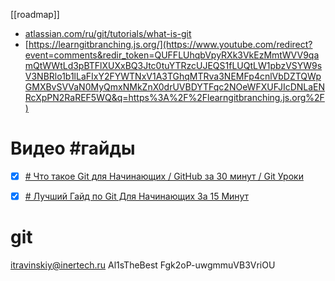 [[roadmap]]

- [atlassian.com/ru/git/tutorials/what-is-git](https://www.youtube.com/redirect?event=comments&redir_token=QUFFLUhqa3I0ZldwZDBTeVZkRjN3MHhKczlSZnVSUGVoQXxBQ3Jtc0trUDctd1Q5RjVnT3cyalRkWE44dEtEM3NXajNFeDNhTWRkcU5VUlBVOGt1WkNTcFdCTWlIUEcxelVXZ1hRTmJZZ0dwSm9JTmVvY05GemJTNTU0em1NNXFXb21WTl8yY0p4bEQxT25TQmszQ3ZZZWg2OA&q=http%3A%2F%2Fatlassian.com%2Fru%2Fgit%2Ftutorials%2Fwhat-is-git) 
- [https://learngitbranching.js.org/](https://www.youtube.com/redirect?event=comments&redir_token=QUFFLUhqbVpyRXk3VkEzMmtWVV9qamQtWWtLd3pBTFlXUXxBQ3Jtc0tuYTRzcUJEQS1fLUQtLW1pbzVSYW9sV3NBRlo1b1lLaFIxY2FYWTNxV1A3TGhqMTRva3NEMFp4cnlVbDZTQWpGMXBvSVVaN0MyQmxNMkZnX0drUVBDYTFqc2NOeWFXUFJIcDNLaENRcXpPN2RaREF5WQ&q=https%3A%2F%2Flearngitbranching.js.org%2F)

# Видео #гайды 

- [x] [# Что такое Git для Начинающих / GitHub за 30 минут / Git Уроки](https://www.youtube.com/watch?v=VJm_AjiTEEc)
- [x] [# Лучший Гайд по Git Для Начинающих За 15 Минут](https://www.youtube.com/watch?v=XuFaQSW79rM)


# git
itravinskiy@inertech.ru
Al1sTheBest
Fgk2oP-uwgmmuVB3VriOU